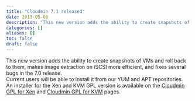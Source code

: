 ```yaml
---
title: "Cloudmin 7.1 released"
date: 2013-05-08
description: "This new version adds the ability to create snapshots of VMs and roll back to them, makes image..."
categories: []
aliases: []
toc: false
draft: false
---
```

This new version adds the ability to create snapshots of VMs and roll back to them, makes image extraction on iSCSI more efficient, and fixes several bugs in the 7.0 release. <br />
 Current users will be able to install it from our YUM and APT repositories. An installer for the Xen and KVM GPL version is available on the [Cloudmin GPL for Xen][1] and [Cloudmin GPL for KVM][2] pages.

  [1]: cinstall-xen.html
  [2]: cinstall-kvm.html
